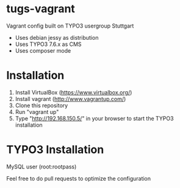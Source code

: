 tugs-vagrant
============

Vagrant config built on TYPO3 usergroup Stuttgart
* Uses debian jessy as distribution
* Uses TYPO3 7.6.x as CMS
* Uses composer mode


Installation
============

1. Install VirtualBox (https://www.virtualbox.org/)
2. Install vagrant (http://www.vagrantup.com/)
3. Clone this repository
4. Run "vagrant up"
6. Type "http://192.168.150.5/" in your browser to start the TYPO3 installation

TYPO3 Installation
==================

MySQL user (root:rootpass)


Feel free to do pull requests to optimize the configuration
